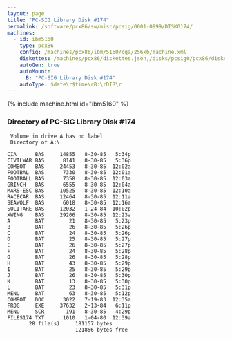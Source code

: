 ```yaml
---
layout: page
title: "PC-SIG Library Disk #174"
permalink: /software/pcx86/sw/misc/pcsig/0001-0999/DISK0174/
machines:
  - id: ibm5160
    type: pcx86
    config: /machines/pcx86/ibm/5160/cga/256kb/machine.xml
    diskettes: /machines/pcx86/diskettes.json,/disks/pcsig0/pcx86/diskettes.json
    autoGen: true
    autoMount:
      B: "PC-SIG Library Disk #174"
    autoType: $date\r$time\rB:\rDIR\r
---
```


{% include machine.html id="ibm5160" %}

### Directory of PC-SIG Library Disk #174

     Volume in drive A has no label
     Directory of A:\

    CIA      BAS     14855   8-30-85   5:34p
    CIVILWAR BAS      8141   8-30-85   5:36p
    COMBOT   BAS     24453   8-30-85  12:02a
    FOOTBAL  BAS      7330   8-30-85  12:01a
    FOOTBALL BAS      7358   8-30-85  12:03a
    GRINCH   BAS      6555   8-30-85  12:04a
    MARS-ESC BAS     10525   8-30-85  12:10a
    RACECAR  BAS     12464   8-30-85  12:11a
    SEAWOLF  BAS      6018   8-30-85  12:16a
    SOLITARE BAS     12032   1-24-84  10:02p
    XWING    BAS     29206   8-30-85  12:23a
    A        BAT        21   8-30-85   5:23p
    B        BAT        26   8-30-85   5:26p
    C        BAT        24   8-30-85   5:26p
    D        BAT        25   8-30-85   5:27p
    E        BAT        26   8-30-85   5:27p
    F        BAT        24   8-30-85   5:28p
    G        BAT        26   8-30-85   5:28p
    H        BAT        43   8-30-85   5:29p
    I        BAT        25   8-30-85   5:29p
    J        BAT        26   8-30-85   5:30p
    K        BAT        13   8-30-85   5:30p
    L        BAT        23   8-30-85   5:31p
    MENU     BAT        63   8-30-85   5:12p
    COMBOT   DOC      3022   7-19-83  12:35a
    FROG     EXE     37632   2-13-84   6:11p
    MENU     SCR       191   8-30-85   4:29p
    FILES174 TXT      1010   1-04-80  12:39a
           28 file(s)     181157 bytes
                          121856 bytes free
